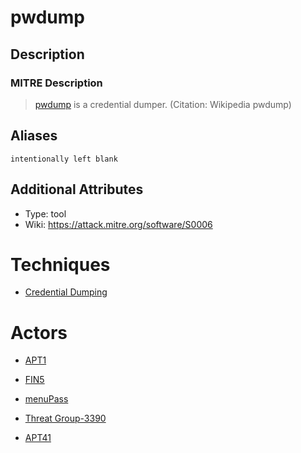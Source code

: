 
# pwdump

## Description

### MITRE Description

> [pwdump](https://attack.mitre.org/software/S0006) is a credential dumper. (Citation: Wikipedia pwdump)

## Aliases

```
intentionally left blank
```

## Additional Attributes

* Type: tool
* Wiki: https://attack.mitre.org/software/S0006

# Techniques


* [Credential Dumping](../techniques/Credential-Dumping.md)


# Actors


* [APT1](../actors/APT1.md)

* [FIN5](../actors/FIN5.md)
    
* [menuPass](../actors/menuPass.md)
    
* [Threat Group-3390](../actors/Threat-Group-3390.md)
    
* [APT41](../actors/APT41.md)
    
